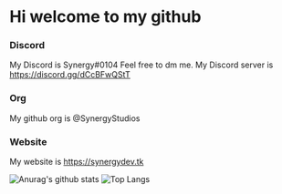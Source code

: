 # Hi welcome to my github
### Discord
My Discord is Synergy#0104 Feel free to dm me.
My Discord server is https://discord.gg/dCcBFwQStT
### Org
My github org is @SynergyStudios
### Website
My website is https://synergydev.tk


![Anurag's github stats](https://readmestats.tk/api?username=SynergyBest&count_private=true&show_icons=true&title_color=fff&icon_color=f9f9f9&text_color=9f9f9f&bg_color=151515)
![Top Langs](https://readmestats.tk/api/top-langs/?username=SynergyBest&langs_count=3&count_private=true)

